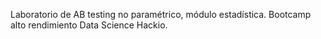 Laboratorio de AB testing no paramétrico, módulo estadística. Bootcamp alto rendimiento Data Science Hackio.